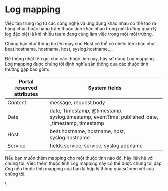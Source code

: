 # Log mapping

Việc tập trung log từ các công nghệ và ứng dụng khác nhau có thể tạo ra hàng chục hoặc hàng trăm thuộc tính khác nhau trong môi trường quản lý log đặc biệt là khi nhiều team đang cùng làm việc trong một môi trường.

Chẳng hạn như thông tin tên máy chủ Host có thể có nhiều tên khác như beat.hostname, hostname, host, syslog.hostname,...

Để thống nhất tên gọi cho các thuộc tính này, hãy sử dụng Log mapping. Log mapping được chúng tôi định nghĩa sẵn thông qua các thuộc tính thường gặp bao gồm:

| Portal reserved attributes | System fields                                                                                     |
| -------------------------- | ------------------------------------------------------------------------------------------------- |
| Content                    | message, request.body                                                                             |
| Date                       | date, Timestamp, @timestamp, syslog.timestamp, eventTime, published\_date, \_timestamp, timestamp |
| Host                       | beat.hostname, hostname, host, syslog.hostname                                                    |
| Service                    | fields.service, service, syslog.appname                                                           |

Nếu bạn muốn thêm mapping cho một thuộc tính nào đó, hãy liên hệ với chúng tôi. Việc thêm thuộc tính Log mapping này có thể được chúng tôi đáp ứng nếu thuộc tính mapping của bạn là hợp lý thông qua sự xem xét của chúng tôi.

\
